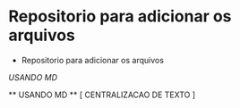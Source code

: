# Repositorio para adicionar os arquivos 

- Repositorio para adicionar os arquivos 

_USANDO MD_ 

** USANDO MD ** 
	[ CENTRALIZACAO DE TEXTO ]

